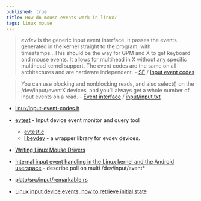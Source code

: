 ```yaml
---
published: true
title: How do mouse events work in linux?
tags: linux mouse
---
```

> _evdev_ is the generic input event interface. It passes the events generated in the kernel straight to the program, with timestamps...This should be the way for GPM and X to get keyboard and mouse events. It allows for multihead in X without any specific multihead kernel support. The event codes are the same on all architectures and are hardware independent. - [SE](https://unix.stackexchange.com/questions/25601/how-do-mouse-events-work-in-linux) / [Input event codes](https://www.kernel.org/doc/html/latest/input/event-codes.html#input-event-codes)

> You can use blocking and nonblocking reads, and also select() on the /dev/input/eventX devices, and you’ll always get a whole number of input events on a read. - [Event interface](https://www.kernel.org/doc/html/v4.14/input/input.html#event-interface) / [input/input.txt](https://www.kernel.org/doc/Documentation/input/input.txt)

- [linux/input-event-codes.h](https://github.com/torvalds/linux/blob/master/include/uapi/linux/input-event-codes.h)
- [evtest](https://www.systutorials.com/docs/linux/man/1-evtest/) - Input device event monitor and query tool
	- [evtest.c](https://github.com/freedesktop-unofficial-mirror/evtest/blob/master/evtest.c)
	- [libevdev](https://www.freedesktop.org/wiki/Software/libevdev/) -  a wrapper library for evdev devices.

- [Writing Linux Mouse Drivers](https://www.linuxtoday.com/blog/writing-linux-mouse-drivers.html)

- [Internal input event handling in the Linux kernel and the Android userspace](https://jichu4n.com/posts/internal-input-event-handling-in-the-linux-kernel-and-the-android-userspace/) - describe poll on multi /dev/input/event*

- [ plato/src/input/remarkable.rs ](https://github.com/darvin/plato/blob/master/src/input/remarkable.rs)

- [Linux input device events, how to retrieve initial state](https://stackoverflow.com/questions/27063833/linux-input-device-events-how-to-retrieve-initial-state)
